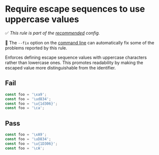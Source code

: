 # Require escape sequences to use uppercase values

✅ *This rule is part of the [recommended](https://github.com/sindresorhus/eslint-plugin-unicorn#recommended-config) config.*

🔧 The `--fix` option on the [command line](https://eslint.org/docs/user-guide/command-line-interface#fixing-problems) can automatically fix some of the problems reported by this rule.

Enforces defining escape sequence values with uppercase characters rather than lowercase ones. This promotes readability by making the escaped value more distinguishable from the identifier.


## Fail

```js
const foo = '\xa9';
const foo = '\ud834';
const foo = '\u{1d306}';
const foo = '\ca';
```


## Pass

```js
const foo = '\xA9';
const foo = '\uD834';
const foo = '\u{1D306}';
const foo = '\cA';
```
